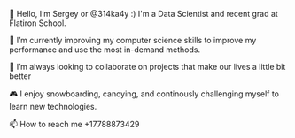 👋 Hello, I’m Sergey or @314ka4y  :) 
I'm a Data Scientist and recent grad at Flatiron School.

👀 I’m currently improving my computer science skills to improve my performance and use the most in-demand methods.

💞️ I’m always looking to collaborate on projects that make our lives a little bit better

🎮 I enjoy snowboarding, canoying, and continously challenging myself to learn new technologies.

📫 How to reach me +17788873429


<!---
314ka4y/314ka4y is a ✨ special ✨ repository because its `README.md` (this file) appears on your GitHub profile.
You can click the Preview link to take a look at your changes.
--->
